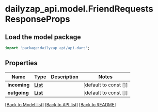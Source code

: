# dailyzap_api.model.FriendRequestsResponseProps

## Load the model package
```dart
import 'package:dailyzap_api/api.dart';
```

## Properties
Name | Type | Description | Notes
------------ | ------------- | ------------- | -------------
**incoming** | [**List<UserProps>**](UserProps.md) |  | [default to const []]
**outgoing** | [**List<UserProps>**](UserProps.md) |  | [default to const []]

[[Back to Model list]](../README.md#documentation-for-models) [[Back to API list]](../README.md#documentation-for-api-endpoints) [[Back to README]](../README.md)


